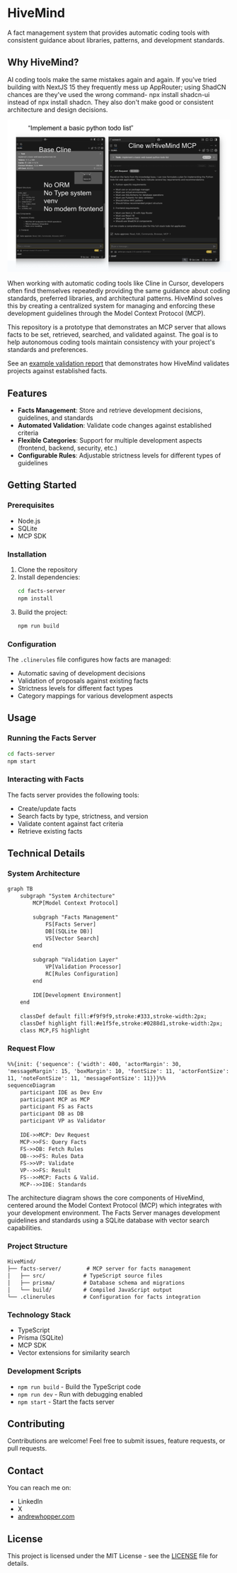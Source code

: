 # HiveMind

A fact management system that provides automatic coding tools with consistent guidance about libraries, patterns, and development standards.

## Why HiveMind?

AI coding tools make the same mistakes again and again.  If you've tried building with NextJS 15 they frequently mess up AppRouter; using ShadCN chances are they've used the wrong command- npx install shadcn-ui instead of npx install shadcn.  They also don't make good or consistent architecture and design decisions.

![Side by side comparison showing HiveMind's impact](docs/side-by-side.png)

When working with automatic coding tools like Cline in Cursor, developers often find themselves repeatedly providing the same guidance about coding standards, preferred libraries, and architectural patterns. HiveMind solves this by creating a centralized system for managing and enforcing these development guidelines through the Model Context Protocol (MCP).

This repository is a prototype that demonstrates an MCP server that allows facts to be set, retrieved, searched, and validated against. The goal is to help autonomous coding tools maintain consistency with your project's standards and preferences.

See an [example validation report](docs/validation/2025-02-24-validation-report.md) that demonstrates how HiveMind validates projects against established facts.

## Features
- **Facts Management**: Store and retrieve development decisions, guidelines, and standards
- **Automated Validation**: Validate code changes against established criteria
- **Flexible Categories**: Support for multiple development aspects (frontend, backend, security, etc.)
- **Configurable Rules**: Adjustable strictness levels for different types of guidelines

## Getting Started

### Prerequisites
- Node.js
- SQLite
- MCP SDK

### Installation
1. Clone the repository
2. Install dependencies:
   ```bash
   cd facts-server
   npm install
   ```
3. Build the project:
   ```bash
   npm run build
   ```

### Configuration

The `.clinerules` file configures how facts are managed:

- Automatic saving of development decisions
- Validation of proposals against existing facts
- Strictness levels for different fact types
- Category mappings for various development aspects

## Usage

### Running the Facts Server
```bash
cd facts-server
npm start
```

### Interacting with Facts

The facts server provides the following tools:
- Create/update facts
- Search facts by type, strictness, and version
- Validate content against fact criteria
- Retrieve existing facts

## Technical Details

### System Architecture

```mermaid
graph TB
    subgraph "System Architecture"
        MCP[Model Context Protocol]
        
        subgraph "Facts Management"
            FS[Facts Server]
            DB[(SQLite DB)]
            VS[Vector Search]
        end
        
        subgraph "Validation Layer"
            VP[Validation Processor]
            RC[Rules Configuration]
        end
        
        IDE[Development Environment]
    end
    
    classDef default fill:#f9f9f9,stroke:#333,stroke-width:2px;
    classDef highlight fill:#e1f5fe,stroke:#0288d1,stroke-width:2px;
    class MCP,FS highlight
```

### Request Flow

```mermaid
%%{init: {'sequence': {'width': 400, 'actorMargin': 30, 'messageMargin': 15, 'boxMargin': 10, 'fontSize': 11, 'actorFontSize': 11, 'noteFontSize': 11, 'messageFontSize': 11}}}%%
sequenceDiagram
    participant IDE as Dev Env
    participant MCP as MCP
    participant FS as Facts
    participant DB as DB
    participant VP as Validator

    IDE->>MCP: Dev Request
    MCP->>FS: Query Facts
    FS->>DB: Fetch Rules
    DB-->>FS: Rules Data
    FS->>VP: Validate
    VP-->>FS: Result
    FS-->>MCP: Facts & Valid.
    MCP-->>IDE: Standards
```

The architecture diagram shows the core components of HiveMind, centered around the Model Context Protocol (MCP) which integrates with your development environment. The Facts Server manages development guidelines and standards using a SQLite database with vector search capabilities.

### Project Structure

```
HiveMind/
├── facts-server/        # MCP server for facts management
│   ├── src/            # TypeScript source files
│   ├── prisma/         # Database schema and migrations
│   └── build/          # Compiled JavaScript output
└── .clinerules         # Configuration for facts integration
```

### Technology Stack
- TypeScript
- Prisma (SQLite)
- MCP SDK
- Vector extensions for similarity search

### Development Scripts
- `npm run build` - Build the TypeScript code
- `npm run dev` - Run with debugging enabled
- `npm start` - Start the facts server

## Contributing

Contributions are welcome! Feel free to submit issues, feature requests, or pull requests.

## Contact

You can reach me on:
- LinkedIn
- X
- [andrewhopper.com](https://andrewhopper.com)

## License

This project is licensed under the MIT License - see the [LICENSE](LICENSE) file for details.

